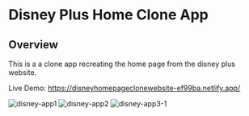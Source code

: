 # Disney Plus Home Clone App

## Overview
This is a a clone app recreating the home page from the disney plus website.

Live Demo: https://disneyhomepageclonewebsite-ef99ba.netlify.app/

![disney-app1](https://user-images.githubusercontent.com/54912970/151945493-f8d1619a-4285-4b30-b7bb-b30ffba4239d.PNG)
![disney-app2](https://user-images.githubusercontent.com/54912970/151945509-ef5153e4-9df8-4766-af5b-5bc557377c2b.PNG)
![disney-app3-1](https://user-images.githubusercontent.com/54912970/151945540-6b2ff562-95a8-47db-9ad1-6a2816aacf46.PNG)
